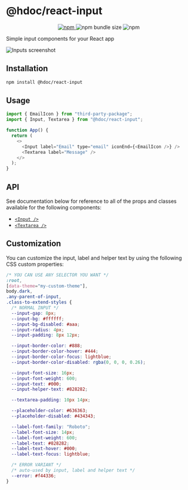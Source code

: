 # @hdoc/react-input

<p align="center">
  <a href="https://www.npmjs.com/package/@hdoc/react-input">
    <img alt="npm" src="https://img.shields.io/npm/v/%40hdoc%2Freact-input">
  </a>
  <img alt="npm bundle size" src="https://img.shields.io/bundlephobia/minzip/%40hdoc%2Freact-input">
  <img alt="npm" src="https://img.shields.io/npm/dm/%40hdoc%2Freact-input">
</p>

Simple input components for your React app

![Inputs screenshot](https://github.com/Hdoc1509/react-components/assets/72316111/f3922dfb-c8c1-4688-a98a-c2d22d2da83a)

## Installation

```bash
npm install @hdoc/react-input
```

## Usage

```js
import { EmailIcon } from "third-party-package";
import { Input, Textarea } from "@hdoc/react-input";

function App() {
  return (
    <>
      <Input label="Email" type="email" iconEnd={<EmailIcon />} />
      <Textarea label="Message" />
    </>
  );
}
```

## API

See documentation below for reference to all of the props and classes available for the following components:

- [`<Input />`](docs/Input.md)
- [`<Textarea />`](docs/Textarea.md)

## Customization

You can customize the input, label and helper text by using the following CSS custom properties:

```css
/* YOU CAN USE ANY SELECTOR YOU WANT */
:root,
[data-theme="my-custom-theme"],
body.dark,
.any-parent-of-input,
.class-to-extend-styles {
  /* NORMAL INPUT */
  --input-gap: 8px;
  --input-bg: #ffffff;
  --input-bg-disabled: #aaa;
  --input-radius: 4px;
  --input-padding: 8px 12px;

  --input-border-color: #888;
  --input-border-color-hover: #444;
  --input-border-color-focus: lightblue;
  --input-border-color-disabled: rgba(0, 0, 0, 0.26);

  --input-font-size: 16px;
  --input-font-weight: 600;
  --input-text: #000;
  --input-helper-text: #828282;

  --textarea-padding: 10px 14px;

  --placeholder-color: #636363;
  --placeholder-disabled: #434343;

  --label-font-family: "Roboto";
  --label-font-size: 14px;
  --label-font-weight: 600;
  --label-text: #828282;
  --label-text-hover: #000;
  --label-text-focus: lightblue;

  /* ERROR VARIANT */
  /* auto-used by input, label and helper text */
  --error: #f44336;
}
```
